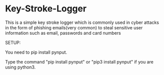 # Key-Stroke-Logger
This is a simple key stroke logger which is commonly used in cyber attacks in the form of phishing emails(very common) to steal sensitive user information such as email, passwords and card numbers


SETUP:

You need to pip install pynput. 

Type the command "pip install pynput" or "pip3 install pynput" if you are using python3.
